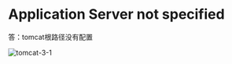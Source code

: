 # Application Server not specified

答：tomcat根路径没有配置

![tomcat-3-1](https://s2.ax1x.com/2020/01/08/l2ik4K.png)



